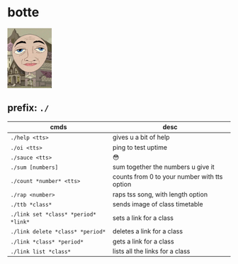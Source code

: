 # botte

<img src="images/botte.png" width="100px" />

## prefix: `./`
| cmds | desc |
|------|------|
| `./help <tts>` | gives u a bit of help |
| `./oi <tts>` | ping to test uptime |
| `./sauce <tts>` | 😳 |
| `./sum [numbers]` | sum together the numbers u give it |
| `./count *number* <tts>` | counts from 0 to your number with tts option |
| `./rap <number>` | raps tss song, with length option |
| `./ttb *class*` | sends image of class timetable |
| `./link set *class* *period* *link*` | sets a link for a class |
| `./link delete *class* *period*` | deletes a link for a class |
| `./link *class* *period*` | gets a link for a class |
| `./link list *class*` | lists all the links for a class |